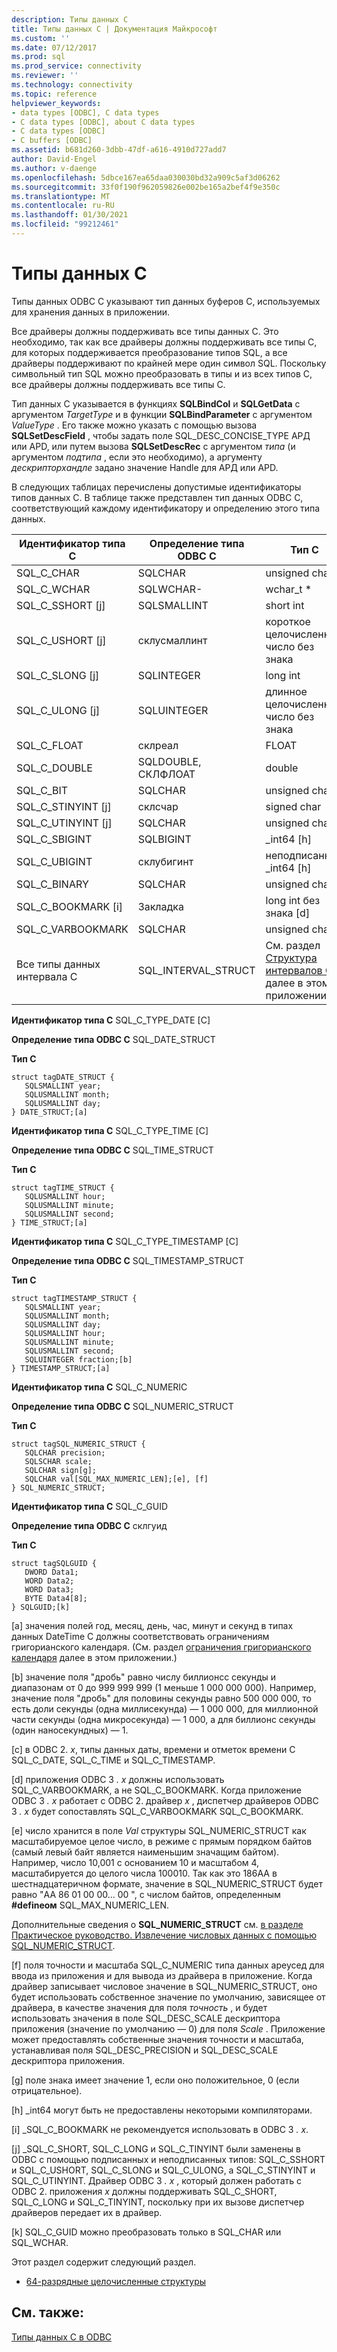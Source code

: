 ```yaml
---
description: Типы данных C
title: Типы данных C | Документация Майкрософт
ms.custom: ''
ms.date: 07/12/2017
ms.prod: sql
ms.prod_service: connectivity
ms.reviewer: ''
ms.technology: connectivity
ms.topic: reference
helpviewer_keywords:
- data types [ODBC], C data types
- C data types [ODBC], about C data types
- C data types [ODBC]
- C buffers [ODBC]
ms.assetid: b681d260-3dbb-47df-a616-4910d727add7
author: David-Engel
ms.author: v-daenge
ms.openlocfilehash: 5dbce167ea65daa030030bd32a909c5af3d06262
ms.sourcegitcommit: 33f0f190f962059826e002be165a2bef4f9e350c
ms.translationtype: MT
ms.contentlocale: ru-RU
ms.lasthandoff: 01/30/2021
ms.locfileid: "99212461"
---
```

# <a name="c-data-types"></a>Типы данных C
Типы данных ODBC C указывают тип данных буферов C, используемых для хранения данных в приложении.  
  
 Все драйверы должны поддерживать все типы данных C. Это необходимо, так как все драйверы должны поддерживать все типы C, для которых поддерживается преобразование типов SQL, а все драйверы поддерживают по крайней мере один символ SQL. Поскольку символьный тип SQL можно преобразовать в типы и из всех типов C, все драйверы должны поддерживать все типы C.  
  
 Тип данных C указывается в функциях **SQLBindCol** и **SQLGetData** с аргументом *TargetType* и в функции **SQLBindParameter** с аргументом *ValueType* . Его также можно указать с помощью вызова **SQLSetDescField** , чтобы задать поле SQL_DESC_CONCISE_TYPE АРД или APD, или путем вызова **SQLSetDescRec** с аргументом *типа* (и аргументом *подтипа* , если это необходимо), а аргументу *дескрипторхандле* задано значение Handle для АРД или APD.  
  
 В следующих таблицах перечислены допустимые идентификаторы типов данных C. В таблице также представлен тип данных ODBC C, соответствующий каждому идентификатору и определению этого типа данных.  
  
|Идентификатор типа C|Определение типа ODBC C|Тип C|  
|-----------------------|--------------------|------------|  
|SQL_C_CHAR|SQLCHAR|unsigned char *|  
|SQL_C_WCHAR|SQLWCHAR-|wchar_t *|  
|SQL_C_SSHORT [j]|SQLSMALLINT|short int|  
|SQL_C_USHORT [j]|склусмаллинт|короткое целочисленное число без знака|  
|SQL_C_SLONG [j]|SQLINTEGER|long int|  
|SQL_C_ULONG [j]|SQLUINTEGER|длинное целочисленное число без знака|  
|SQL_C_FLOAT|склреал|FLOAT|  
|SQL_C_DOUBLE|SQLDOUBLE, СКЛФЛОАТ|double|  
|SQL_C_BIT|SQLCHAR|unsigned char|  
|SQL_C_STINYINT [j]|склсчар|signed char|  
|SQL_C_UTINYINT [j]|SQLCHAR|unsigned char|  
|SQL_C_SBIGINT|SQLBIGINT|_int64 [h]|  
|SQL_C_UBIGINT|склубигинт|неподписанный _int64 [h]|  
|SQL_C_BINARY|SQLCHAR|unsigned char *|  
|SQL_C_BOOKMARK [i]|Закладка|long int без знака [d]|  
|SQL_C_VARBOOKMARK|SQLCHAR|unsigned char *|  
|Все типы данных интервала C|SQL_INTERVAL_STRUCT|См. раздел [Структура интервалов C](../../../odbc/reference/appendixes/c-interval-structure.md) далее в этом приложении.|  
  
 **Идентификатор типа C** SQL_C_TYPE_DATE [C]  
  
 **Определение типа ODBC C** SQL_DATE_STRUCT  
  
 **Тип C**  
  
```  
struct tagDATE_STRUCT {  
   SQLSMALLINT year;  
   SQLUSMALLINT month;  
   SQLUSMALLINT day;    
} DATE_STRUCT;[a]  
```  
  
 **Идентификатор типа C** SQL_C_TYPE_TIME [C]  
  
 **Определение типа ODBC C** SQL_TIME_STRUCT  
  
 **Тип C**  
  
```  
struct tagTIME_STRUCT {  
   SQLUSMALLINT hour;  
   SQLUSMALLINT minute;  
   SQLUSMALLINT second;  
} TIME_STRUCT;[a]  
```  
  
 **Идентификатор типа C** SQL_C_TYPE_TIMESTAMP [C]  
  
 **Определение типа ODBC C** SQL_TIMESTAMP_STRUCT  
  
 **Тип C**  
  
```  
struct tagTIMESTAMP_STRUCT {  
   SQLSMALLINT year;  
   SQLUSMALLINT month;  
   SQLUSMALLINT day;  
   SQLUSMALLINT hour;  
   SQLUSMALLINT minute;  
   SQLUSMALLINT second;  
   SQLUINTEGER fraction;[b]   
} TIMESTAMP_STRUCT;[a]  
```  
  
 **Идентификатор типа C** SQL_C_NUMERIC  
  
 **Определение типа ODBC C** SQL_NUMERIC_STRUCT  
  
 **Тип C**  
  
```  
struct tagSQL_NUMERIC_STRUCT {  
   SQLCHAR precision;  
   SQLSCHAR scale;  
   SQLCHAR sign[g];  
   SQLCHAR val[SQL_MAX_NUMERIC_LEN];[e], [f]   
} SQL_NUMERIC_STRUCT;  
```  
  
 **Идентификатор типа C** SQL_C_GUID  
  
 **Определение типа ODBC C** склгуид  
  
 **Тип C**  
  
```  
struct tagSQLGUID {  
   DWORD Data1;  
   WORD Data2;  
   WORD Data3;  
   BYTE Data4[8];  
} SQLGUID;[k]  
```  
  
 [a] значения полей год, месяц, день, час, минут и секунд в типах данных DateTime C должны соответствовать ограничениям григорианского календаря. (См. раздел [ограничения григорианского календаря](../../../odbc/reference/appendixes/constraints-of-the-gregorian-calendar.md) далее в этом приложении.)  
  
 [b] значение поля "дробь" равно числу биллионсс секунды и диапазонам от 0 до 999 999 999 (1 меньше 1 000 000 000). Например, значение поля "дробь" для половины секунды равно 500 000 000, то есть доли секунды (одна миллисекунда) — 1 000 000, для миллионной части секунды (одна микросекунда) — 1 000, а для биллионс секунды (один наносекундных) — 1.  
  
 [c] в ODBC 2. *x*, типы данных даты, времени и отметок времени C SQL_C_DATE, SQL_C_TIME и SQL_C_TIMESTAMP.  
  
 [d] приложения ODBC 3 *. x* должны использовать SQL_C_VARBOOKMARK, а не SQL_C_BOOKMARK. Когда приложение ODBC 3 *. x* работает с ODBC 2. драйвер *x* , диспетчер драйверов ODBC 3 *. x* будет сопоставлять SQL_C_VARBOOKMARK SQL_C_BOOKMARK.  
  
 [e] число хранится в поле *Val* структуры SQL_NUMERIC_STRUCT как масштабируемое целое число, в режиме с прямым порядком байтов (самый левый байт является наименьшим значащим байтом). Например, число 10,001 с основанием 10 и масштабом 4, масштабируется до целого числа 100010. Так как это 186AA в шестнадцатеричном формате, значение в SQL_NUMERIC_STRUCT будет равно "AA 86 01 00 00... 00 ", с числом байтов, определенным **#defineом** SQL_MAX_NUMERIC_LEN.  
  
 Дополнительные сведения о **SQL_NUMERIC_STRUCT** см. [в разделе Практическое руководство. Извлечение числовых данных с помощью SQL_NUMERIC_STRUCT](retrieve-numeric-data-sql-numeric-struct-kb222831.md).  
  
 [f] поля точности и масштаба SQL_C_NUMERIC типа данных ареусед для ввода из приложения и для вывода из драйвера в приложение. Когда драйвер записывает числовое значение в SQL_NUMERIC_STRUCT, оно будет использовать собственное значение по умолчанию, зависящее от драйвера, в качестве значения для поля *точность* , и будет использовать значения в поле SQL_DESC_SCALE дескриптора приложения (значение по умолчанию — 0) для поля *Scale* . Приложение может предоставлять собственные значения точности и масштаба, устанавливая поля SQL_DESC_PRECISION и SQL_DESC_SCALE дескриптора приложения.  
  
 [g] поле знака имеет значение 1, если оно положительное, 0 (если отрицательное).  
  
 [h] _int64 могут быть не предоставлены некоторыми компиляторами.  
  
 [i] _SQL_C_BOOKMARK не рекомендуется использовать в ODBC 3 *. x*.  
  
 [j] _SQL_C_SHORT, SQL_C_LONG и SQL_C_TINYINT были заменены в ODBC с помощью подписанных и неподписанных типов: SQL_C_SSHORT и SQL_C_USHORT, SQL_C_SLONG и SQL_C_ULONG, а SQL_C_STINYINT и SQL_C_UTINYINT. Драйвер ODBC 3 *. x* , который должен работать с ODBC 2. приложения *x* должны поддерживать SQL_C_SHORT, SQL_C_LONG и SQL_C_TINYINT, поскольку при их вызове диспетчер драйверов передает их в драйвер.  
  
 [k] SQL_C_GUID можно преобразовать только в SQL_CHAR или SQL_WCHAR.  
  
 Этот раздел содержит следующий раздел.  
  
-   [64-разрядные целочисленные структуры](../../../odbc/reference/appendixes/64-bit-integer-structures.md)  
  
## <a name="see-also"></a>См. также:  
 [Типы данных C в ODBC](../../../odbc/reference/develop-app/c-data-types-in-odbc.md)
